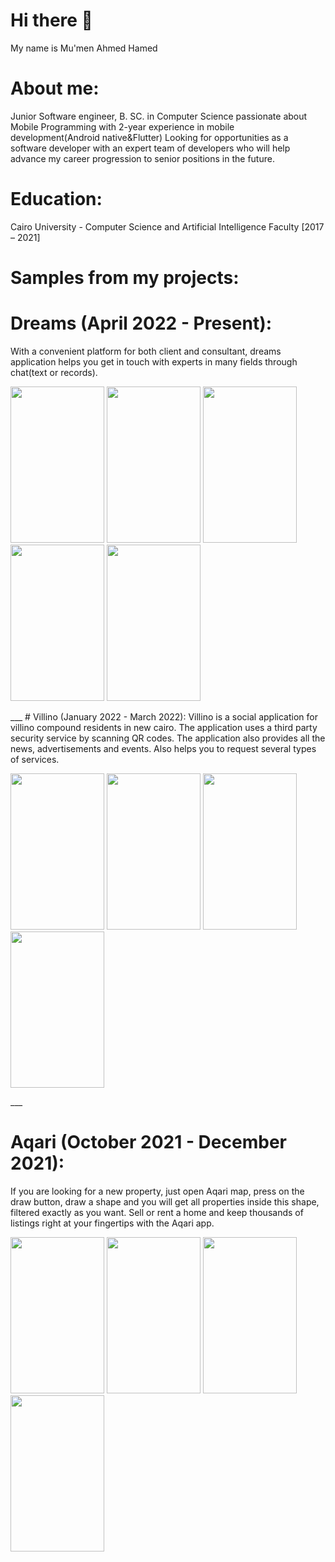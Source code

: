 # Hi there 👋
My name is Mu'men Ahmed Hamed

# About me:
Junior Software engineer, B. SC. in Computer Science passionate about Mobile Programming with 2-year experience in mobile development(Android native&Flutter) Looking for opportunities as a software developer with an expert team of developers who will help advance my career progression to senior positions in the future.

# Education:
Cairo University - Computer Science and Artificial Intelligence Faculty [2017 – 2021]

# Samples from my projects:
# Dreams (April 2022 - Present):
 With a convenient platform for both client and consultant, dreams application helps you get in touch with experts in many fields through chat(text or records). 
 <p float="left">
  <img src="https://i.ibb.co/mXdZhDy/1.png" width="150" height="250"/>
  <img src="https://i.ibb.co/ctx3t5h/1.png" width="150" height="250"/>
  <img src="https://i.ibb.co/chJtQHn/1.png" width="150" height="250"/>
  <img src="https://i.ibb.co/L8YfRQs/1.png" width="150" height="250"/>
  <img src="https://i.ibb.co/WkgFLDC/1.png" width="150" height="250"/>
</p>
___
# Villino (January 2022 - March 2022):
Villino is a social application for villino compound residents in new cairo. The application uses a third party security service by scanning QR codes. The application also provides all the news, advertisements and events. Also helps you to request several types of services.
 <p float="left">
 <img src="https://i.ibb.co/25MkztR/5051c5ef-66ed-49d2-bcce-01fc46117c96.jpg" width="150" height="250"/>
 <img src="https://i.ibb.co/QQPqpqq/2.jpg" width="150" height="250"/>
 <img src="https://i.ibb.co/f4YfLqG/3.jpg" width="150" height="250"/>
 <img src="https://i.ibb.co/3pnnXnv/4.jpg" width="150" height="250"/>
</p>
___

# Aqari (October 2021 - December 2021):
If you are looking for a new property, just open Aqari map, press on the draw button, draw a shape and you will get all properties inside this shape, filtered exactly as you want. Sell or rent a home and keep thousands of listings right at your fingertips with the Aqari app. 
<p float="left">
 <img src="https://i.ibb.co/jktNjZg/1.jpg" width="150" height="250"/>
 <img src="https://i.ibb.co/xMDcwZr/2.jpg" width="150" height="250"/>
 <img src="https://i.ibb.co/pL3R7Tm/3.jpg" width="150" height="250"/>
 <img src="https://i.ibb.co/4gWD0Ty/4.jpg" width="150" height="250"/>
</p>
<!--
**mumenahmed1811/mumenahmed1811** is a ✨ _special_ ✨ repository because its `README.md` (this file) appears on your GitHub profile.

Here are some ideas to get you started:

- 🔭 I’m currently working on Flutter Framework and developing both Android ans Ios applications with line of code
- 🌱 I’m currently learning ...
- 👯 I’m looking to collaborate on ...
- 🤔 I’m looking for help with ...
- 💬 Ask me about ...
- 📫 How to reach me: ...
- 😄 Pronouns: ...
- ⚡ Fun fact: ...
-->
